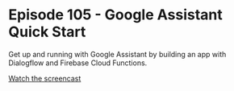 # Episode 105 - Google Assistant Quick Start

Get up and running with Google Assistant by building an app with Dialogflow and Firebase Cloud Functions. 

[Watch the screencast](https://angularfirebase.com/lessons)